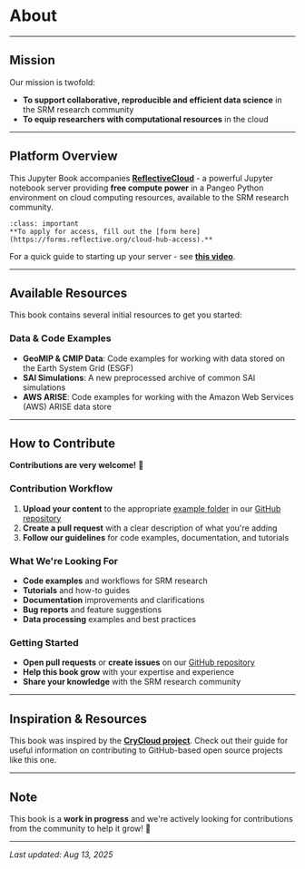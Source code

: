 # About

---

## Mission

Our mission is twofold:

- **To support collaborative, reproducible and efficient data science** in the SRM research community
- **To equip researchers with computational resources** in the cloud

---

## Platform Overview

This Jupyter Book accompanies **[ReflectiveCloud](https://reflective.2i2c.cloud/)** - a powerful Jupyter notebook server providing **free compute power** in a Pangeo Python environment on cloud computing resources, available to the SRM research community.

```{admonition} Access to Platform
:class: important
**To apply for access, fill out the [form here](https://forms.reflective.org/cloud-hub-access).**
```

For a quick guide to starting up your server - see **[this video](https://www.loom.com/share/91b458e62ab347ffbd532ac29abf26fd?sid=6366ec4b-f500-45fc-8908-9a273011dfa1)**. 

---

## Available Resources

This book contains several initial resources to get you started:

### **Data & Code Examples**

- **GeoMIP & CMIP Data**: Code examples for working with data stored on the Earth System Grid (ESGF)
- **SAI Simulations**: A new preprocessed archive of common SAI simulations
- **AWS ARISE**: Code examples for working with the Amazon Web Services (AWS) ARISE data store

---

## How to Contribute

**Contributions are very welcome!** 🎉

### Contribution Workflow

1. **Upload your content** to the appropriate [example folder](https://github.com/ReflectiveCloud/Book/tree/main/examples) in our [GitHub repository](https://github.com/ReflectiveCloud/Book)
2. **Create a pull request** with a clear description of what you're adding
3. **Follow our guidelines** for code examples, documentation, and tutorials

### What We're Looking For

- **Code examples** and workflows for SRM research
- **Tutorials** and how-to guides
- **Documentation** improvements and clarifications
- **Bug reports** and feature suggestions
- **Data processing** examples and best practices

### Getting Started

- **Open pull requests** or **create issues** on our [GitHub repository](https://github.com/ReflectiveCloud/Book)
- **Help this book grow** with your expertise and experience
- **Share your knowledge** with the SRM research community

---

## Inspiration & Resources

This book was inspired by the **[CryCloud project](https://book.cryointhecloud.com/)**. Check out their guide for useful information on contributing to GitHub-based open source projects like this one.

---

## Note

This book is a **work in progress** and we're actively looking for contributions from the community to help it grow! 🌱

---

_Last updated: Aug 13, 2025_
